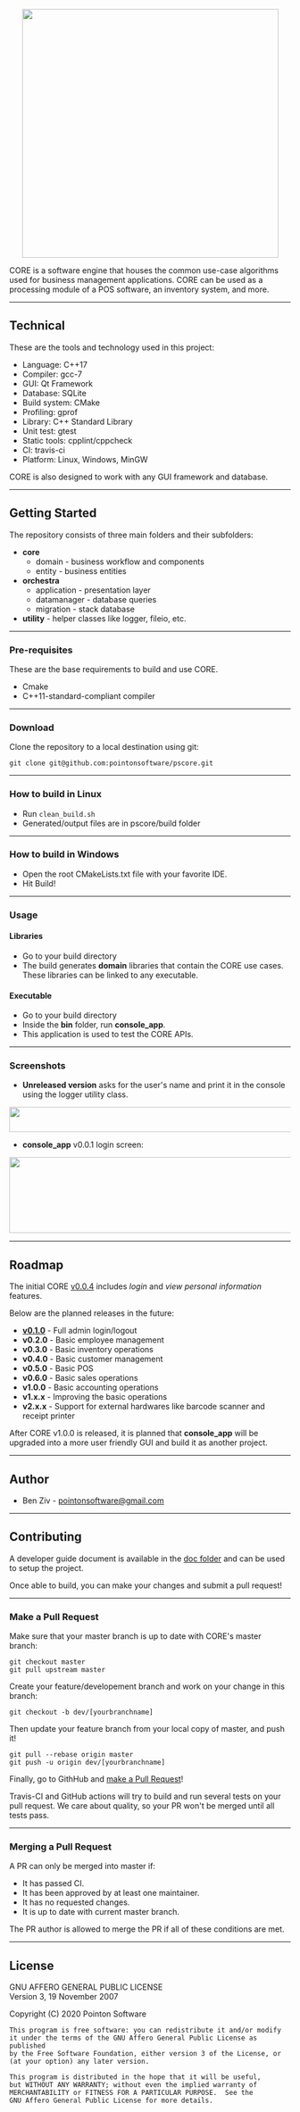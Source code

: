 <!--          PSCORE README v4.8         -->
<!-- Copyright (C) 2020 Pointon Software -->

<p align="center">
  <img width="459" height="446" src="https://bit.ly/3kxZ6sj">
</p>

CORE is a software engine that houses the common use-case algorithms used for business management applications. CORE can be used as a processing module of a POS software, an inventory system, and more.

---

## Technical

These are the tools and technology used in this project:
- Language: C++17
- Compiler: gcc-7
- GUI: Qt Framework
- Database: SQLite
- Build system: CMake
- Profiling: gprof
- Library: C++ Standard Library
- Unit test: gtest
- Static tools: cpplint/cppcheck
- CI: travis-ci
- Platform: Linux, Windows, MinGW

CORE is also designed to work with any GUI framework and database.

---

## Getting Started

The repository consists of three main folders and their subfolders:
 - **core**
    - domain - business workflow and components
    - entity - business entities
 - **orchestra**
    - application - presentation layer
    - datamanager - database queries
    - migration   - stack database
 - **utility** - helper classes like logger, fileio, etc.

---

### Pre-requisites

These are the base requirements to build and use CORE.
 - Cmake
 - C++11-standard-compliant compiler

---

### Download

Clone the repository to a local destination using git:

`git clone git@github.com:pointonsoftware/pscore.git`

---

### How to build in Linux

- Run `clean_build.sh`
- Generated/output files are in pscore/build folder

---

### How to build in Windows

- Open the root CMakeLists.txt file with your favorite IDE.
- Hit Build!

---

### Usage

#### Libraries
- Go to your build directory
- The build generates **domain** libraries that contain the CORE use cases. These libraries can be linked to any executable.

#### Executable
- Go to your build directory
- Inside the **bin** folder, run **console_app**.
- This application is used to test the CORE APIs.

---

### Screenshots

- **Unreleased version** asks for the user's name and print it in the console using the logger utility class.

<p align="center">
  <img width="999" height="45" src="https://bit.ly/3j3WzWc">
</p>

- **console_app** v0.0.1 login screen:
<p align="center">
  <img width="571" height="136" src="https://bit.ly/2Ex0SKL">
</p>


---

## Roadmap

The initial CORE [v0.0.4](https://github.com/pointonsoftware/pscore/releases/tag/v0.0.4) includes _login_ and _view personal information_ features.

Below are the planned releases in the future:  

 - [**v0.1.0**](https://github.com/pointonsoftware/pscore/releases/tag/v0.1.0) - Full admin login/logout
 - **v0.2.0** - Basic employee management
 - **v0.3.0** - Basic inventory operations
 - **v0.4.0** - Basic customer management
 - **v0.5.0** - Basic POS
 - **v0.6.0** - Basic sales operations
 - **v1.0.0** - Basic accounting operations
 - **v1.x.x** - Improving the basic operations  
 - **v2.x.x** - Support for external hardwares like barcode scanner and receipt printer

After CORE v1.0.0 is released, it is planned that **console_app** will be upgraded into a more user friendly GUI and build it as another project.

---

## Author
 - Ben Ziv - <pointonsoftware@gmail.com>

---

## Contributing

A developer guide document is available in the [doc folder](doc/Developer%20Guide.docx) and can be used to setup the project.  
 
 Once able to build, you can make your changes and submit a pull request!

---

### Make a Pull Request

Make sure that your master branch is up to date with CORE's master branch:
```
git checkout master
git pull upstream master
```

Create your feature/developement branch and work on your change in this branch:
```
git checkout -b dev/[yourbranchname]
```

Then update your feature branch from your local copy of master, and push it!
```
git pull --rebase origin master
git push -u origin dev/[yourbranchname]
```

Finally, go to GithHub and [make a Pull Request](https://docs.github.com/en/github/collaborating-with-issues-and-pull-requests/creating-a-pull-request)!  

Travis-CI and GitHub actions will try to build and run several tests on your pull request. We care about quality, so your PR won't be merged until all tests pass.

---

### Merging a Pull Request

A PR can only be merged into master if:
 - It has passed CI.
 - It has been approved by at least one maintainer.
 - It has no requested changes.
 - It is up to date with current master branch.  

The PR author is allowed to merge the PR if all of these conditions are met.



---

## License

GNU AFFERO GENERAL PUBLIC LICENSE  
   Version 3, 19 November 2007  

   Copyright (C) 2020 Pointon Software  

    This program is free software: you can redistribute it and/or modify
    it under the terms of the GNU Affero General Public License as published
    by the Free Software Foundation, either version 3 of the License, or
    (at your option) any later version.

    This program is distributed in the hope that it will be useful,
    but WITHOUT ANY WARRANTY; without even the implied warranty of
    MERCHANTABILITY or FITNESS FOR A PARTICULAR PURPOSE.  See the
    GNU Affero General Public License for more details.